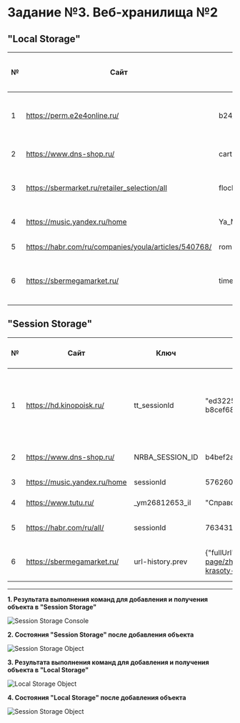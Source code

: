 # Задание №3. Веб-хранилища №2
## "Local Storage"
|№|Cайт| Ключ | Значение | Цель хранения данного объекта|
|------| ------ | ------ |------|-------|
| 1| https://perm.e2e4online.ru/| b24_crm_guest_utm | {"ts":1688666771,"list":{},"gclid":null} |Установлен уникальный идентификатор конкретного пользователя. |
| 2| https://www.dns-shop.ru/| cartRepositoryHash | c0ebe13d-a2a0-5be2-9adb-d19229879773 |Уникальный идентефикатор корзины |
| 3| https://sbermarket.ru/retailer_selection/all| flockapi:3274:pageViewsLog| [{"viewId":"9ddb7b50-1f47-11ee-b8cc-299328be6413","sessionId":"9ddb7b51-1f47-11ee-b8cc-299328be6413"]}] |Каталоги товаров |
| 4| https://music.yandex.ru/home| Ya_Music_Player_Volume | 1 |Увеличение громкости музыки |
| 5|https://habr.com/ru/companies/youla/articles/540768/ | rom-session-start | Mon Jul 10 2023 12:18:54 GMT+1100 (Сахалин, стандартное время) |Чтобы узнать начало сеанса|
| 6| https://sbermegamarket.ru/ | timeOnSite:activeTime | {"data":510} |Чтобы посмотреть время активности на сайте|

## "Session Storage"
|№|Cайт| Ключ | Значение | Цель хранения данного объекта|
|------| ------ | ------ |------|-------|
| 1| https://hd.kinopoisk.ru/ | tt_sessionId| "ed322596-1f45-11ee-84f0-b8cef68b52b2::uzeRTOeCDlieKmzBjUpl" |Используется социальной сетью TikTok для отслеживания использования встроенных сервисов |
| 2| https://www.dns-shop.ru/ | NRBA_SESSION_ID | b4bef2a296afa9db |Идентефикатор релевантных продуктов |
| 3| https://music.yandex.ru/home |sessionId |5762601689030105224|идентификатор сеанса |
| 4| https://www.tutu.ru/ | _ym26812653_il | "Справочная" |Раздел Справочная|
| 5| https://habr.com/ru/all/ | sessionId | 763431688961189884 |Информация об идентификаторе данного сеанса |
| 6| https://sbermegamarket.ru/ | url-history.prev | {"fullUrl":"https://sbermegamarket.ru/promo-page/zharko-vygodno-skidki-na-tovary-krasoty-i-uhoda/"} | Информация о предыдущей посещаемой странице |
___
**1. Результата выполнения команд для добавления и получения объекта в "Session Storage"**

![Session Storage Console](../misc/images/sessionStorage1.png)

**2. Состояния "Session Storage" после добавления объекта**

![Session Storage Object](../misc/images/sessionStorage2.png)

**3. Результата выполнения команд для добавления и получения объекта в "Local Storage"**

![Local Storage Object](../misc/images/exercise3.localstorage.before.png)

**4. Состояния "Local Storage" после добавления объекта**

![Session Storage Object](../misc/images/exercise3.localstorage.after.png)
